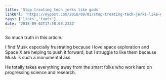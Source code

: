 ```yaml
---
title: 'Stop treating tech jerks like gods'
linkUrl: 'https://nypost.com/2018/09/01/stop-treating-tech-jerks-like-gods/'
tags: ['links','toots']
date: '2018-09-02T17:58:08.233Z'
---
```


So much truth in this article. 

I find Musk especially frustrating because I love space exploration and Space X are helping to push it forward, but I struggle to like them because Musk is such a monumental ass. 

He totally takes everything away from the smart folks who work hard on progressing science and research.
